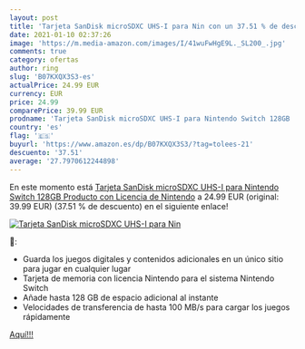 ```yaml
---
layout: post
title: 'Tarjeta SanDisk microSDXC UHS-I para Nin con un 37.51 % de descuento'
date: 2021-01-10 02:37:26
image: 'https://m.media-amazon.com/images/I/41wuFwHgE9L._SL200_.jpg'
comments: true
category: ofertas
author: ring
slug: 'B07KXQX3S3-es'
actualPrice: 24.99 EUR
currency: EUR
price: 24.99
comparePrice: 39.99 EUR
prodname: 'Tarjeta SanDisk microSDXC UHS-I para Nintendo Switch 128GB  Producto con Licencia de Nintendo'
country: 'es'
flag: '🇪🇸'
buyurl: 'https://www.amazon.es/dp/B07KXQX3S3/?tag=tolees-21'
descuento: '37.51'
average: '27.7970612244898'
---
```


En este momento está [Tarjeta SanDisk microSDXC UHS-I para Nintendo Switch 128GB  Producto con Licencia de Nintendo](https://www.amazon.es/dp/B07KXQX3S3/?tag=tolees-21) a 24.99 EUR (original: 39.99 EUR) (37.51 %  de descuento) en el siguiente enlace!

[![Tarjeta SanDisk microSDXC UHS-I para Nin](https://m.media-amazon.com/images/I/41wuFwHgE9L._SL200_.jpg)](https://www.amazon.es/dp/B07KXQX3S3/?tag=tolees-21)

🔎:

- Guarda los juegos digitales y contenidos adicionales en un único sitio para jugar en cualquier lugar
- Tarjeta de memoria con licencia Nintendo para el sistema Nintendo Switch
- Añade hasta 128 GB de espacio adicional al instante
- Velocidades de transferencia de hasta 100 MB/s para cargar los juegos rápidamente

[Aquí!!!](https://www.amazon.es/dp/B07KXQX3S3/?tag=tolees-21)
